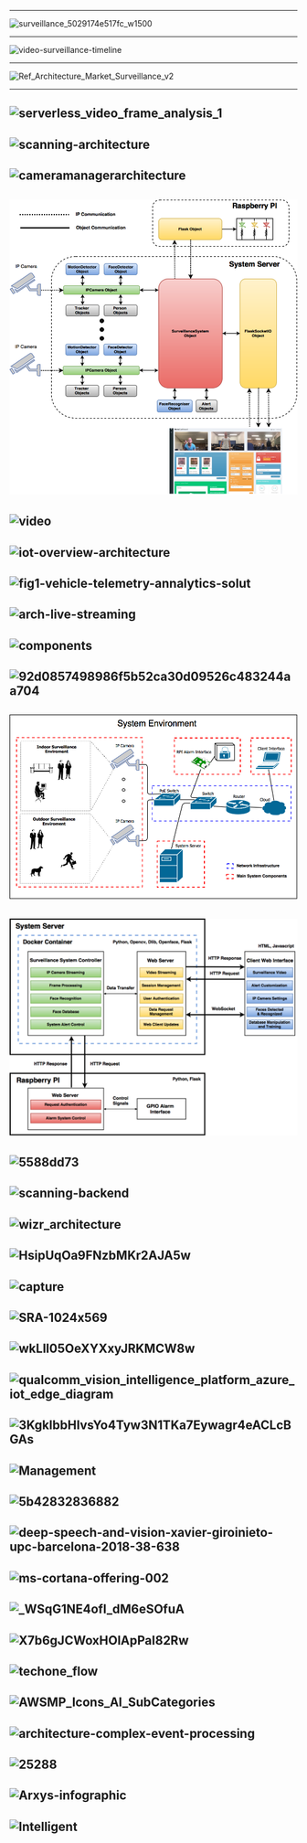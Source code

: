 
---------

![surveillance_5029174e517fc_w1500](https://thumbnails-visually.netdna-ssl.com/the-history-of-video-surveillance_5029174e517fc_w1500.jpg)

-------

![video-surveillance-timeline](https://thumbnails-visually.netdna-ssl.com/video-surveillance-timeline_529df80053581_w1500.jpg)

------------

![Ref_Architecture_Market_Surveillance_v2](https://i2.wp.com/www.vamsitalkstech.com/wp-content/uploads/2017/03/Ref_Architecture_Market_Surveillance_v2.png?resize=768%2C629)

----------

![serverless_video_frame_analysis_1](https://d2908q01vomqb2.cloudfront.net/f1f836cb4ea6efb2a0b1b99f41ad8b103eff4b59/2017/07/27/serverless_video_frame_analysis_1.gif)
---------
![scanning-architecture](https://cloud.google.com/solutions/images/scanning-architecture.svg)
---------

![cameramanagerarchitecture](http://cherubavailabilityservices.com/wp-content/uploads/2018/02/cameramanagerarchitecture-1-1024x708.png)
---------
![finalSystemImplementation](https://raw.githubusercontent.com/BrandonJoffe/home_surveillance/revert-29-master/system/testing/implementation/finalSystemImplementation.png)
---------

![video](https://d1.awsstatic.com/diagrams/product-page-diagrams/diagram-kinesis-video-streams-pet-monitor-use-case.0d9f2e310ca6bf9d1c716796867ecc6fdac816f1.png)
---------

![iot-overview-architecture](https://cloud.google.com/solutions/images/iot-overview-architecture.svg)
---------
![fig1-vehicle-telemetry-annalytics-solut](https://docs.microsoft.com/en-us/azure/machine-learning/team-data-science-process/media/cortana-analytics-playbook-vehicle-telemetry/fig1-vehicle-telemetry-annalytics-solution-architecture.png)
---------

![arch-live-streaming](https://cloud.google.com/images/solutions/media-entertainment/arch-live-streaming.svg)
---------

![components](https://docs.microsoft.com/en-us/azure/security/blueprints/images/components.png)
---------
![92d0857498986f5b52ca30d09526c483244aa704](https://d1.awsstatic.com/aws-answers/answers-images/video-on-demand-architecture.92d0857498986f5b52ca30d09526c483244aa704.png)
---------
![testingEnvironment](https://raw.githubusercontent.com/BrandonJoffe/home_surveillance/revert-29-master/system/testing/implementation/testingEnvironment.png)
---------

![designOverview](https://raw.githubusercontent.com/BrandonJoffe/home_surveillance/revert-29-master/system/testing/implementation/designOverview-2.png)
---------
![5588dd73](https://azurecomcdn.azureedge.net/mediahandler/acomblog/media/Default/blog/5588dd73-2c97-4efb-9a8e-e24ff0f31806.png)
---------

![scanning-backend](https://cloud.google.com/solutions/images/scanning-backend.svg)
---------
![wizr_architecture](https://www.wizr.com/wp-content/uploads/2018/08/wizr_architecture-1.png)
---------
![HsipUqOa9FNzbMKr2AJA5w](https://cdn-images-1.medium.com/max/2000/1*HsipUqOa9FNzbMKr2AJA5w.png)
---------
![capture](https://cognitif.azurewebsites.net/images/fl/capture.png)
---------

![SRA-1024x569](https://cloudblogs.microsoft.com/uploads/prod/2018/06/SRA-1024x569.png)
---------
![wkLIl05OeXYXxyJRKMCW8w](https://cdn-images-1.medium.com/max/1600/1*wkLIl05OeXYXxyJRKMCW8w.png)
---------
![qualcomm_vision_intelligence_platform_azure_iot_edge_diagram](https://www.qualcomm.com/sites/ember/files/uploads/qualcomm_vision_intelligence_platform_azure_iot_edge_diagram.png)
---------
![3KgklbbHIvsYo4Tyw3N1TKa7Eywagr4eACLcBGAs](https://3.bp.blogspot.com/-i8yGQmRfu6k/Ws03pWxgp2I/AAAAAAAACiM/3KgklbbHIvsYo4Tyw3N1TKa7Eywagr4eACLcBGAs/s1600/image6.jpg)
---------

![Management](https://live-hl-apigeecom.devportal.apigee.com/sites/default/files/2018-02/Home-Apigee-API-Management-Platform%402x.jpg)
---------
![5b42832836882](https://i.loli.net/2018/07/09/5b42832836882.jpg)
---------
![deep-speech-and-vision-xavier-giroinieto-upc-barcelona-2018-38-638](https://image.slidesharecdn.com/d4l6-speechandvision-180703164804/95/deep-speech-and-vision-xavier-giroinieto-upc-barcelona-2018-38-638.jpg?cb=1531260003)
---------
![ms-cortana-offering-002](https://www.element61.be/sites/default/files/ms-cortana-offering-002.png)
---------

![_WSqG1NE4ofI_dM6eSOfuA](https://cdn-images-1.medium.com/max/1388/1*_WSqG1NE4ofI_dM6eSOfuA.png)
---------
![
X7b6gJCWoxHOlApPaI82Rw](https://cdn-images-1.medium.com/max/1200/1*X7b6gJCWoxHOlApPaI82Rw.png)
---------
![techone_flow](https://microsoftapac.github.io/images/TechoneGlobal/techone_flow.PNG)
---------
![AWSMP_Icons_AI_SubCategories](https://d1.awsstatic.com/Marketplace/Category/ML%20and%20AI/Icons/AWSMP_Icons_AI_SubCategories-Diagram2.24aa6e6572112d60f600f433bc73175c8c26a957.png)
---------

![architecture-complex-event-processing](https://cloud.google.com/solutions/images/architecture-complex-event-processing.svg)
---------
![25288](https://3.bp.blogspot.com/-_eD-YjwPRNU/Wyvr278WZ1I/AAAAAAAAFhg/c9cHpws01nggBl_PTgakQ8mkvVNHULR_QCLcBGAs/s1600/unnamed%2B%25288%2529image1.png)
---------
![Arxys-infographic](https://i2.wp.com/www.arxys.com/wp-content/uploads/Arxys-infographic.png?w=500&ssl=1)
---------
![Intelligent](https://www.mindtree.com/sites/default/files/styles/extra_large_600x600_/public/Intelligent%20Video%20Surveillance_0.png?itok=VMfpNDVd)
---------

![]()
---------
![]()
---------
![]()
---------
![]()
---------

![]()
---------
![]()
---------
